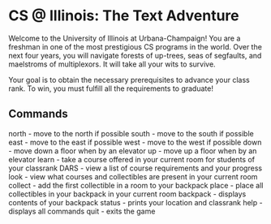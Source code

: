 # CS @ Illinois: The Text Adventure
Welcome to the University of Illinois at Urbana-Champaign!  You are a freshman in one of the most prestigious CS programs in the world.  Over the next four years, you will navigate forests of up-trees, seas of segfaults, and maelstroms of multiplexors.  It will take all your wits to survive.

Your goal is to obtain the necessary prerequisites to advance your class rank. To win, you must fulfill all the requirements to graduate!

## Commands
north        -        move to the north if possible
south        -        move to the south if possible
east         -        move to the east if possible
west         -        move to the west if possible
down         -        move down a floor when by an elevator
up           -        move up a floor when by an elevator
learn        -        take a course offered in your current room for students of your classrank
DARS         -        view a list of course requirements and your progress
look         -        view what courses and collectibles are present in your current room
collect      -        add the first collectible in a room to your backpack
place        -        place all collectibles in your backpack in your current room
backpack     -        displays contents of your backpack
status       -        prints your location and classrank
help         -        displays all commands
quit         -        exits the game
